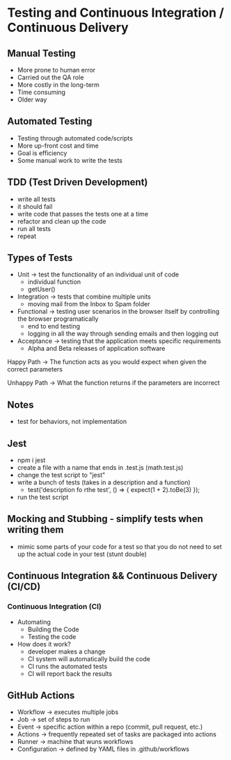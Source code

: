 # Testing and Continuous Integration / Continuous Delivery

## Manual Testing

- More prone to human error
- Carried out the QA role
- More costly in the long-term
- Time consuming
- Older way

## Automated Testing

- Testing through automated code/scripts
- More up-front cost and time
- Goal is efficiency
- Some manual work to write the tests

## TDD (Test Driven Development)

- write all tests
- it should fail
- write code that passes the tests one at a time
- refactor and clean up the code
- run all tests
- repeat

## Types of Tests

- Unit -> test the functionality of an individual unit of code
  - individual function
  - getUser()
- Integration -> tests that combine multiple units
  - moving mail from the Inbox to Spam folder
- Functional -> testing user scenarios in the browser itself by controlling the browser programatically
  - end to end testing
  - logging in all the way through sending emails and then logging out
- Acceptance -> testing that the application meets specific requirements
  - Alpha and Beta releases of application software

Happy Path -> The function acts as you would expect when given the correct parameters

Unhappy Path -> What the function returns if the parameters are incorrect

## Notes

- test for behaviors, not implementation

## Jest

- npm i jest
- create a file with a name that ends in .test.js (math.test.js)
- change the test script to "jest"
- write a bunch of tests (takes in a description and a function)
  - test('description fo rthe test', () => { expect(1 + 2).toBe(3) });
- run the test script

## Mocking and Stubbing - simplify tests when writing them

- mimic some parts of your code for a test so that you do not need to set up the actual code in your test (stunt double)

## Continuous Integration && Continuous Delivery (CI/CD)

### Continuous Integration (CI)

- Automating
  - Building the Code
  - Testing the code
- How does it work?
  - developer makes a change
  - CI system will automatically build the code
  - CI runs the automated tests
  - CI will report back the results

## GitHub Actions

- Workflow -> executes multiple jobs
- Job -> set of steps to run
- Event -> specific action within a repo (commit, pull request, etc.)
- Actions -> frequently repeated set of tasks are packaged into actions
- Runner -> machine that wuns workflows
- Configuration -> defined by YAML files in .github/workflows